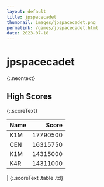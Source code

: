 ```yaml
---
layout: default
title: jpspacecadet
thumbnail: images/jpspacecadet.png
permalink: /games/jpspacecadet.html
date: 2023-07-18
---
```


# jpspacecadet 
{:.neontext}

## High Scores 
{:.scoreText}

| Name | Score | 
| :---- | ----: | 
| K1M | 17790500 | 
| CEN | 16315750 | 
| K1M | 14315000 | 
| K4R | 14311000 | 
| 
{:.scoreText .table .td}